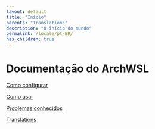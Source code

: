 ```yaml
---
layout: default
title: "Início"
parents: "Translations"
description: "O início do mundo"
permalink: /locale/pt-BR/
has_children: true
---
```


# Documentação do ArchWSL
[Como configurar](How-to-Setup.md)

[Como usar](How-to-Use.md)

[Problemas conhecidos](Known-issues.md)

[Translations](../Translations.md)
